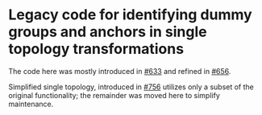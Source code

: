 # Legacy code for identifying dummy groups and anchors in single topology transformations

The code here was mostly introduced in [#633](https://github.com/proteneer/timemachine/pull/633)
and refined in [#656](https://github.com/proteneer/timemachine/pull/656).

Simplified single topology, introduced in [#756](https://github.com/proteneer/timemachine/pull/756)
utilizes only a subset of the original functionality; the remainder was moved here to simplify maintenance.

